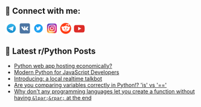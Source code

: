 ## 🔎 Connect with me:
[<img src="https://github.com/bullbesh/bullbesh/blob/main/images/Telegram.png" width="32" height="32" />](https://t.me/bullbesh)
[<img src="https://github.com/bullbesh/bullbesh/blob/main/images/VK.png" width="32" height="32" />](https://vk.com/bullbesh)
[<img src="https://github.com/bullbesh/bullbesh/blob/main/images/Twitter.png" width="32" height="32" />](https://twitter.com/bullbesh1)
[<img src="https://github.com/bullbesh/bullbesh/blob/main/images/Instagram.png" width="32" height="32" />](https://www.instagram.com/bullbesh)
[<img src="https://github.com/bullbesh/bullbesh/blob/main/images/Reddit.png" width="32" height="32" />](https://www.reddit.com/user/bullbesh)
[<img src="https://github.com/bullbesh/bullbesh/blob/main/images/YouTube.png" width="32" height="32" />](https://www.youtube.com/channel/UCtfjRs6uzgq5mfm8S06WTcg)

## 📕 Latest r/Python Posts
<!-- BLOG-POST-LIST:START -->
- [Python web app hosting economically?](https://www.reddit.com/r/Python/comments/17nxtps/python_web_app_hosting_economically/)
- [Modern Python for JavaScript Developers](https://www.reddit.com/r/Python/comments/17nwtod/modern_python_for_javascript_developers/)
- [Introducing: a local realtime talkbot](https://www.reddit.com/r/Python/comments/17ntwhe/introducing_a_local_realtime_talkbot/)
- [Are you comparing variables correctly in Python!? &#39;is&#39; vs &#39;==&#39;](https://www.reddit.com/r/Python/comments/17nr0hb/are_you_comparing_variables_correctly_in_python/)
- [Why don&#39;t any programming languages let you create a function without having `&lpar;&rpar;` at the end](https://www.reddit.com/r/Python/comments/17nq4j0/why_dont_any_programming_languages_let_you_create/)
<!-- BLOG-POST-LIST:END -->
